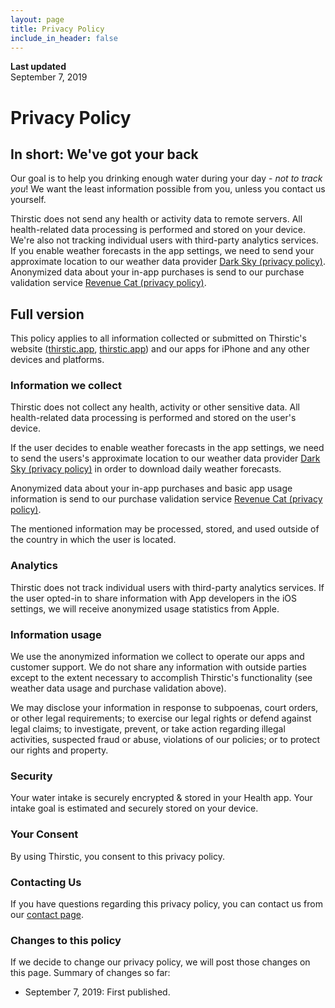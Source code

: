 ```yaml
---
layout: page
title: Privacy Policy
include_in_header: false
---
```


**Last updated**  
September 7, 2019

# Privacy Policy

## In short: We've got your back

Our goal is to help you drinking enough water during your day - *not to track you*! We want the least information possible from you, unless you contact us yourself. 

Thirstic does not send any health or activity data to remote servers. All health-related data processing is performed and stored on your device. We're also not tracking individual users with third-party analytics services. If you enable weather forecasts in the app settings, we need to send your approximate location to our weather data provider [Dark Sky (privacy policy)](https://darksky.net/privacy). Anonymized data about your in-app purchases is send to our purchase validation service [Revenue Cat (privacy policy)](https://www.revenuecat.com/privacy).

## Full version

This policy applies to all information collected or submitted on Thirstic's website ([thirstic.app](https://thirstic.app), [thirstic.app](https://thirstic.com)) and our apps for iPhone and any other devices and platforms.

### Information we collect

Thirstic does not collect any health, activity or other sensitive data. All health-related data processing is performed and stored on the user's device.

If the user decides to enable weather forecasts in the app settings, we need to send the users's approximate location to our weather data provider [Dark Sky (privacy policy)](https://darksky.net/privacy) in order to download daily weather forecasts.

Anonymized data about your in-app purchases and basic app usage information is send to our purchase validation service [Revenue Cat (privacy policy)](https://www.revenuecat.com/privacy).

The mentioned information may be processed, stored, and used outside of the country in which the user is located.

### Analytics

Thirstic does not track individual users with third-party analytics services. If the user opted-in to share information with App developers in the iOS settings, we will receive anonymized usage statistics from Apple.

### Information usage

We use the anonymized information we collect to operate our apps and customer support. We do not share any information with outside parties except to the extent necessary to accomplish Thirstic's functionality (see weather data usage and purchase validation above).

We may disclose your information in response to subpoenas, court orders, or other legal requirements; to exercise our legal rights or defend against legal claims; to investigate, prevent, or take action regarding illegal activities, suspected fraud or abuse, violations of our policies; or to protect our rights and property.

### Security

Your water intake is securely encrypted & stored in your Health app. Your intake goal is estimated and securely stored on your device.  

### Your Consent

By using Thirstic, you consent to this privacy policy.

### Contacting Us

If you have questions regarding this privacy policy, you can contact us from our [contact page](https://tapcode.co/support).

### Changes to this policy

If we decide to change our privacy policy, we will post those changes on this page. Summary of changes so far:

- September 7, 2019: First published.
